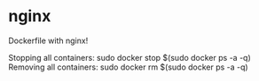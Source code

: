 # nginx
Dockerfile with nginx!

Stopping all containers:
sudo docker stop $(sudo docker ps -a -q)
Removing all containers:
sudo docker rm $(sudo docker ps -a -q)
